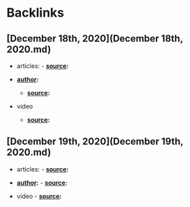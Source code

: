 
# Backlinks
## [December 18th, 2020](December 18th, 2020.md)
- articles:
        - **[source](source.md):**

- **[author](author.md):**
    - **[source](source.md):**

- video
    - **[source](source.md):**

## [December 19th, 2020](December 19th, 2020.md)
- articles:
        - **[source](source.md):**

- **[author](author.md):**
        - **[source](source.md):**

- video
        - **[source](source.md):**


